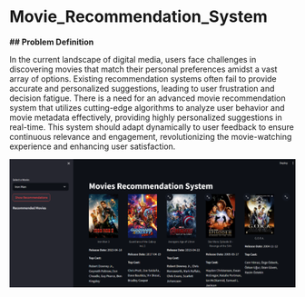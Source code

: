 # Movie_Recommendation_System

**## Problem Definition**

In the current landscape of digital media, users face challenges in discovering movies that match their personal preferences amidst a vast array of options. Existing recommendation systems often fail to provide accurate and personalized suggestions, leading to user frustration and decision fatigue. There is a need for an advanced movie recommendation system that utilizes cutting-edge algorithms to analyze user behavior and movie metadata effectively, providing highly personalized suggestions in real-time. This system should adapt dynamically to user feedback to ensure continuous relevance and engagement, revolutionizing the movie-watching experience and enhancing user satisfaction.

![Movie Recommendation System](final.png)
